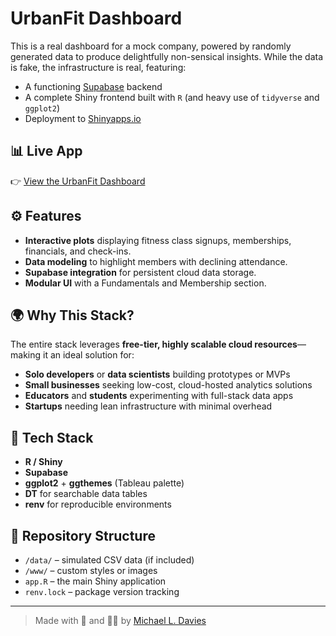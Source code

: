 # UrbanFit Dashboard

This is a real dashboard for a mock company, powered by randomly generated data to produce delightfully non-sensical insights. While the data is fake, the infrastructure is real, featuring:

- A functioning [Supabase](https://supabase.com/) backend
- A complete Shiny frontend built with `R` (and heavy use of `tidyverse` and `ggplot2`)
- Deployment to [Shinyapps.io](https://www.shinyapps.io/)

## 📊 Live App

👉 [View the UrbanFit Dashboard](https://michael-l-davies.shinyapps.io/urban_fit/)

## ⚙️ Features

- **Interactive plots** displaying fitness class signups, memberships, financials, and check-ins.
- **Data modeling** to highlight members with declining attendance.
- **Supabase integration** for persistent cloud data storage.
- **Modular UI** with a Fundamentals and Membership section.

## 🌍 Why This Stack?

The entire stack leverages **free-tier, highly scalable cloud resources**—making it an ideal solution for:

- **Solo developers** or **data scientists** building prototypes or MVPs  
- **Small businesses** seeking low-cost, cloud-hosted analytics solutions  
- **Educators** and **students** experimenting with full-stack data apps  
- **Startups** needing lean infrastructure with minimal overhead

## 🚀 Tech Stack

- **R / Shiny**
- **Supabase**
- **ggplot2** + **ggthemes** (Tableau palette)
- **DT** for searchable data tables
- **renv** for reproducible environments

## 📂 Repository Structure

- `/data/` – simulated CSV data (if included)
- `/www/` – custom styles or images
- `app.R` – the main Shiny application
- `renv.lock` – package version tracking

---

> Made with 🧠 and 🏋️‍♂️ by [Michael L. Davies](https://github.com/MLDavies)
